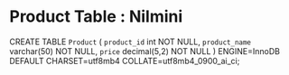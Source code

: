 # Product Table : Nilmini  

CREATE TABLE `Product` (
  `product_id` int NOT NULL,
  `product_name` varchar(50) NOT NULL,
  `price` decimal(5,2) NOT NULL
) ENGINE=InnoDB DEFAULT CHARSET=utf8mb4 COLLATE=utf8mb4_0900_ai_ci;

